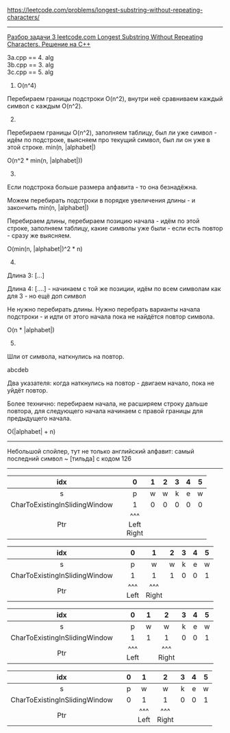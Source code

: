 https://leetcode.com/problems/longest-substring-without-repeating-characters/

____

[Разбор задачи 3 leetcode.com Longest Substring Without Repeating Characters. Решение на C++](https://www.youtube.com/watch?v=2HqQ9DsrYQ0)

3a.cpp == 4. alg  
3b.cpp == 3. alg  
3c.cpp == 5. alg

1. O(n^4)

Перебираем границы подстроки O(n^2), внутри неё сравниваем каждый символ 
с каждым O(n^2).

2.

Перебираем границы O(n^2), заполняем таблицу, был ли уже символ - идём 
по подстроке, выясняем про текущий символ, был ли он уже в этой строке.
min(n, |alphabet|)

  O(n^2 * min(n, |alphabet|))

3.

Если подстрока больше размера алфавита - то она безнадёжна.

Можем перебирать подстроки в порядке увеличения длины - и закончить min(n, |alphabet|)

Перебираем длины, перебираем позицию начала - идём по этой строке, 
заполняем таблицу, какие символы уже были - если есть повтор - сразу же выясняем.

O(min(n, |alphabet|)^2 * n)

4. 

Длина 3: [...]

Длина 4: [....] - начинаем с той же позиции, идём по всем символам как для 3 - но ещё доп символ

Не нужно перебирать длины. Нужно перебрать варианты начала подстроки - и 
идти от этого начала пока не найдётся повтор символа.

O(n * |alphabet|)

5.

Шли от символа, наткнулись на повтор. 

abcdeb

Два указателя: когда наткнулись на повтор - двигаем начало, пока не уйдёт повтор.

Более технично: перебираем начала, не расширяем строку дальше повтора, 
для следующего начала начинаем с правой границы для предыдущего начала.

O(|alphabet| + n)



____

Небольшой спойлер, тут не только английский алфавит: ​самый последний символ ~ [тильда] с кодом 126

____

|              idx              	|   	|             0            	| 1 	| 2 	| 3 	| 4 	| 5 	|
|:-----------------------------:	|:-:	|:------------------------:	|:-:	|:-:	|:-:	|:-:	|:-:	|
|               s               	|   	|             p            	| w 	| w 	| k 	| e 	| w 	|
| CharToExistingInSlidingWindow 	|   	|             1            	| 0 	| 0 	| 0 	| 0 	| 0 	|
|              Ptr              	|   	| ^^^ <br> Left <br> Right 	|   	|   	|   	|   	|   	|

|              idx              	|   	|       0       	|        1       	| 2 	| 3 	| 4 	| 5 	|
|:-----------------------------:	|:-:	|:-------------:	|:--------------:	|:-:	|:-:	|:-:	|:-:	|
|               s               	|   	|       p       	|        w       	| w 	| k 	| e 	| w 	|
| CharToExistingInSlidingWindow 	|   	|       1       	|        1       	| 1 	| 0 	| 0 	| 1 	|
|              Ptr              	|   	| ^^^ <br> Left 	| ^^^ <br> Right 	|   	|   	|   	|   	|

|              idx              	|   	|       0       	| 1 	|        2       	| 3 	| 4 	| 5 	|
|:-----------------------------:	|:-:	|:-------------:	|:-:	|:--------------:	|:-:	|:-:	|:-:	|
|               s               	|   	|       p       	| w 	|        w       	| k 	| e 	| w 	|
| CharToExistingInSlidingWindow 	|   	|       1       	| 1 	|        1       	| 0 	| 0 	| 1 	|
|              Ptr              	|   	| ^^^ <br> Left 	|   	| ^^^ <br> Right 	|   	|   	|   	|

|              idx              	|   	| 0 	|       1       	|        2       	| 3 	| 4 	| 5 	|
|:-----------------------------:	|:-:	|:-:	|:-------------:	|:--------------:	|:-:	|:-:	|:-:	|
|               s               	|   	| p 	|       w       	|        w       	| k 	| e 	| w 	|
| CharToExistingInSlidingWindow 	|   	| 0 	|       1       	|        1       	| 0 	| 0 	| 1 	|
|              Ptr              	|   	|   	| ^^^ <br> Left 	| ^^^ <br> Right 	|   	|   	|   	|
